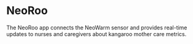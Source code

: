 # NeoRoo

The NeoRoo app connects the NeoWarm sensor and provides real-time updates to nurses and caregivers about kangaroo mother care metrics.
